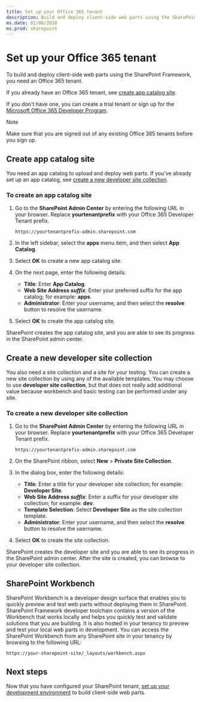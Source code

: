 ```yaml
---
title: Set up your Office 365 tenant
description: Build and deploy client-side web parts using the SharePoint Framework by setting up an Office 365 tenant.
ms.date: 01/08/2018
ms.prod: sharepoint
---
```



# Set up your Office 365 tenant

To build and deploy client-side web parts using the SharePoint Framework, you need an Office 365 tenant. 

If you already have an Office 365 tenant, see [create app catalog site](#create-app-catalog-site).

If you don't have one, you can create a trial tenant or sign up for the [Microsoft Office 365 Developer Program](https://dev.office.com/devprogram).  

> [!NOTE] 
> Make sure that you are signed out of any existing Office 365 tenants before you sign up.

## Create app catalog site

You need an app catalog to upload and deploy web parts. If you've already set up an app catalog, see [create a new developer site collection](#create-a-new-developer-site-collection).  

### To create an app catalog site

1. Go to the **SharePoint Admin Center** by entering the following URL in your browser. Replace **yourtenantprefix** with your Office 365 Developer Tenant prefix.
	
    ```
    https://yourtenantprefix-admin.sharepoint.com
    ```
	
2. In the left sidebar, select the **apps** menu item, and then select **App Catalog**.

3. Select **OK** to create a new app catalog site.

4. On the next page, enter the following details:

    - **Title**: Enter **App Catalog**.
    - **Web Site Address _suffix_**: Enter your preferred suffix for the app catalog; for example: **apps**.
    - **Administrator**: Enter your username, and then select the **resolve** button to resolve the username.

5. Select **OK** to create the app catalog site.

SharePoint creates the app catalog site, and you are able to see its progress in the SharePoint admin center.

## Create a new developer site collection

You also need a site collection and a site for your testing. You can create a new site collection by using any of the available templates. You may choose to use **developer site collection**, but that does not really add additional value because workbench and basic testing can be performed under any site.

### To create a new developer site collection

1. Go to the **SharePoint Admin Center** by entering the following URL in your browser. Replace **yourtenantprefix** with your Office 365 Developer Tenant prefix.
	
    ```
    https://yourtenantprefix-admin.sharepoint.com
    ```
	
2. On the SharePoint ribbon, select **New** > **Private Site Collection**.

3. In the dialog box, enter the following details:

    - **Title**: Enter a title for your developer site collection; for example: **Developer Site**.
    - **Web Site Address _suffix_**: Enter a suffix for your developer site collection; for example: **dev**.
    - **Template Selection**: Select **Developer Site** as the site collection template.
    - **Administrator**: Enter your username, and then select the **resolve** button to resolve the username.

4. Select **OK** to create the site collection.

SharePoint creates the developer site and you are able to see its progress in the SharePoint admin center. After the site is created, you can browse to your developer site collection.

## SharePoint Workbench

SharePoint Workbench is a developer design surface that enables you to quickly preview and test web parts without deploying them in SharePoint. SharePoint Framework developer toolchain contains a version of the Workbench that works locally and helps you quickly test and validate solutions that you are building. It is also hosted in your tenancy to preview and test your local web parts in development. You can access the SharePoint Workbench from any SharePoint site in your tenancy by browsing to the following URL:

```
https://your-sharepoint-site/_layouts/workbench.aspx
```

## Next steps

Now that you have configured your SharePoint tenant, [set up your development environment](./set-up-your-development-environment.md) to build client-side web parts.
